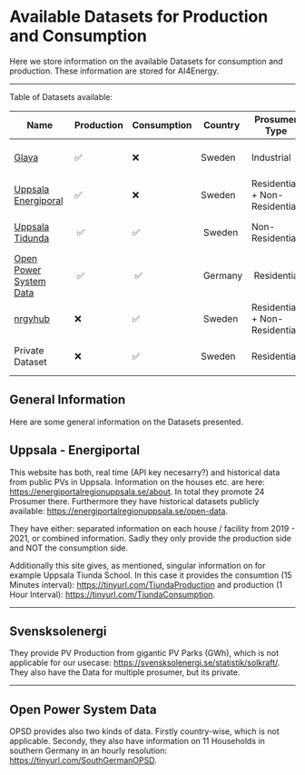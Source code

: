 # Available Datasets for Production and Consumption
Here we store information on the available Datasets for consumption and production. These information are stored for AI4Energy. 

---------------------------------------------------------------------------------------------------------------------------------------------------

Table of Datasets available:


Name | Production | Consumption | Country | Prosumer Type | Data Type | RE Type | Battery | Time Resolution | Time Span | Status |  Additional Information
--- | --- | --- | --- |--- |--- |--- |--- |--- |--- |--- |---
[Glava](https://github.com/AI-4-Energy/Dataset) | :white_check_mark: | :x:| Sweden | Industrial | CSV | Solar | :x: | 6s | 2015 - Today | Partly Open Source | 3 PV Grids
[Uppsala Energiporal](https://energiportalregionuppsala.se/open-data) | :white_check_mark: | :x:| Sweden | Residential + Non-Residential | JSON+CSV | Solar | :x: | 1, 5 Minutes or 1 Hour | 2019 - 2021 | Open Source | 17 Mixed (Residents + Industrial)
[Uppsala Tidunda](https://tinyurl.com/SchoolTiunda) | :white_check_mark: | :white_check_mark: | Sweden | Non-Residential | JSON+CSV | Solar | :white_check_mark: | 15 Minutes or 1 Hour | 2019 - 2021 | Open Source | 1 School
[Open Power System Data](https://data.open-power-system-data.org/household_data/2020-04-15) | :white_check_mark: | :white_check_mark: | Germany | Residential | CSV+SQLite | Solar + Wind | :x: | 1-15 Minute Resolution | 2014 - 2019 | Open Source | 11 Residents
[nrgyhub](https://nrgyhub.mdh.se/map) | :x: | :white_check_mark: | Sweden | Residential + Non-Residential | :x: | :x: | :x: | :x: | :x: | :x: | :x: 
Private Dataset | :x: | :white_check_mark: | Sweden | Residential | CSV | :x: | :x:| Hourly | 2018 - 2019 | Private |  69 Residents




General Information
---------------------------------------------------------------------------------------------------------------------------------------------------

Here are some general information on the Datasets presented. 

Uppsala - Energiportal
---------------------------------------------------------------------------------------------------------------------------------------------------
This website has both, real time (API key necesarry?) and historical data from public PVs in Uppsala. Information on the houses etc. are here: https://energiportalregionuppsala.se/about. In total they promote 24 Prosumer there. Furthermore they have historical datasets publicly available: https://energiportalregionuppsala.se/open-data. 

They have either: separated information on each house / facility from 2019 - 2021, or combined information. Sadly they only provide the production side and NOT the consumption side. 

Additionally this site gives, as mentioned, singular information on for example Uppsala Tiunda School. In this case it provides the consumtion (15 Minutes interval): https://tinyurl.com/TiundaProduction and production (1 Hour Interval): https://tinyurl.com/TiundaConsumption.

---------------------------------------------------------------------------------------------------------------------------------------------------

Svensksolenergi
---------------------------------------------------------------------------------------------------------------------------------------------------

They provide PV Production from gigantic PV Parks (GWh), which is not applicable for our usecase: https://svensksolenergi.se/statistik/solkraft/. They also have the Data for multiple prosumer, but its private.

---------------------------------------------------------------------------------------------------------------------------------------------------
Open Power System Data
---------------------------------------------------------------------------------------------------------------------------------------------------

OPSD provides also two kinds of data. Firstly country-wise, which is not applicable. Secondy, they also have information on 11 Households in southern Germany in an hourly resolution: https://tinyurl.com/SouthGermanOPSD. 
